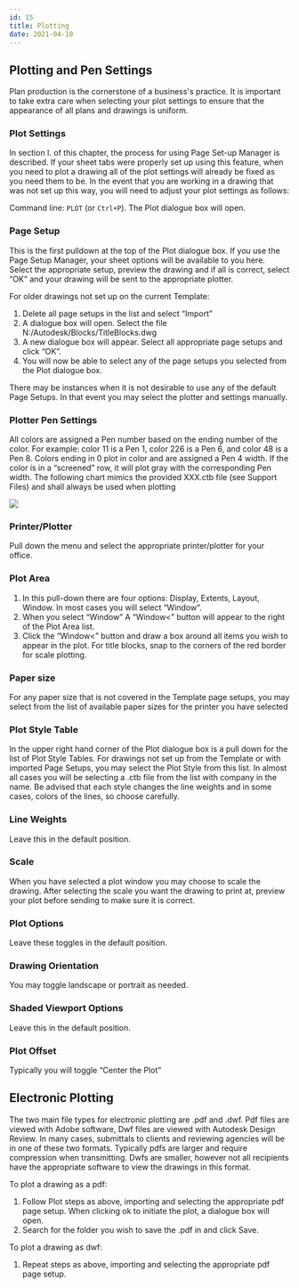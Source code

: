 ```yaml
---
id: 15
title: Plotting
date: 2021-04-10
---
```


## Plotting and Pen Settings

Plan production is the cornerstone of a business's practice. It is important to take extra care when selecting your plot settings to ensure that the appearance of all plans and drawings is uniform.

### Plot Settings

In section I. of this chapter, the process for using Page Set-up Manager is described. If your sheet tabs were properly set up using this feature, when you need to plot a drawing all of the plot settings will already be fixed as you need them to be. In the event that you are working in a drawing that was not set up this way, you will need to adjust your plot settings as follows:

Command line: `PLOT` (or `Ctrl+P`).
The Plot dialogue box will open.

### Page Setup

This is the first pulldown at the top of the Plot dialogue box. If you use the Page Setup Manager, your sheet options will be available to you here. Select the appropriate setup, preview the drawing and if all is correct, select “OK” and your drawing will be sent to the appropriate plotter.

For older drawings not set up on the current Template:

1. Delete all page setups in the list and select “Import”
2. A dialogue box will open. Select the file N:/Autodesk/Blocks/TitleBlocks.dwg
3. A new dialogue box will appear. Select all appropriate page setups and click “OK”.
4. You will now be able to select any of the page setups you selected from the Plot dialogue box.

There may be instances when it is not desirable to use any of the default Page Setups. In that event you may select the plotter and settings manually.

### Plotter Pen Settings

All colors are assigned a Pen number based on the ending number of the color. For example: color 11 is a Pen 1, color 226 is a Pen 6, and color 48 is a Pen 8. Colors ending in 0 plot in color and are assigned a Pen 4 width. If the color is in a “screened” row, it will plot gray with the corresponding Pen width. The following chart mimics the provided XXX.ctb file (see Support Files) and shall always be used when plotting

![](/images/standards/image19.png)

### Printer/Plotter

Pull down the menu and select the appropriate printer/plotter for your office.

### Plot Area

1. In this pull-down there are four options: Display, Extents, Layout, Window. In most cases you will select “Window”.
2. When you select “Window” A “Window&lt;” button will appear to the right of the Plot Area list.
3. Click the “Window&lt;” button and draw a box around all items you wish to appear in the plot. For title blocks, snap to the corners of the red border for scale plotting.

### Paper size

For any paper size that is not covered in the Template page setups, you may select from the list of available paper sizes for the printer you have selected

### Plot Style Table

In the upper right hand corner of the Plot dialogue box is a pull down for the list of Plot Style Tables. For drawings not set up from the Template or with imported Page Setups, you may select the Plot Style from this list. In almost all cases you will be selecting a .ctb file from the list with company in the name. Be advised that each style changes the line weights and in some cases, colors of the lines, so choose carefully.

### Line Weights

Leave this in the default position.

### Scale

When you have selected a plot window you may choose to scale the drawing. After selecting the scale you want the drawing to print at, preview your plot before sending to make sure it is correct.

### Plot Options

Leave these toggles in the default position.

### Drawing Orientation

You may toggle landscape or portrait as needed.

### Shaded Viewport Options

Leave this in the default position.

### Plot Offset

Typically you will toggle “Center the Plot”

## Electronic Plotting

The two main file types for electronic plotting are .pdf and .dwf. Pdf files are viewed with Adobe software, Dwf files are viewed with Autodesk Design Review. In many cases, submittals to clients and reviewing agencies will be in one of these two formats. Typically pdfs are larger and require compression when transmitting. Dwfs are smaller, however not all recipients have the appropriate software to view the drawings in this format.

To plot a drawing as a pdf:

1. Follow Plot steps as above, importing and selecting the appropriate pdf page setup. When clicking ok to initiate the plot, a dialogue box will open.
2. Search for the folder you wish to save the .pdf in and click Save.

To plot a drawing as dwf:

1. Repeat steps as above, importing and selecting the appropriate pdf page setup.
